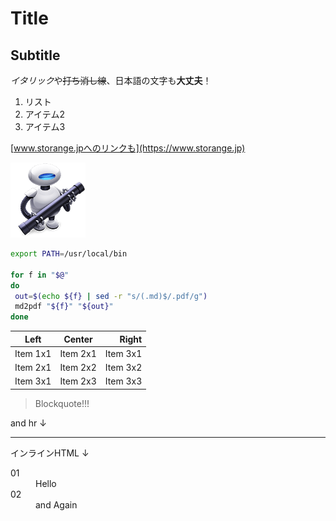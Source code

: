 # Title
## Subtitle
*イタリック*や~~打ち消し線~~、日本語の文字も**大丈夫**！

1. リスト
2. アイテム2
3. アイテム3

[www.storange.jpへのリンクも](https://www.storange.jp)

![Automator Icon](Automator.png "Automator Icon")

```bash
export PATH=/usr/local/bin

for f in "$@"
do
 out=$(echo ${f} | sed -r "s/(.md)$/.pdf/g")
 md2pdf "${f}" "${out}"
done
```

| Left     | Center   | Right    |
| -------- |:--------:| --------:|
| Item 1x1 | Item 2x1 | Item 3x1 |
| Item 2x1 | Item 2x2 | Item 3x2 |
| Item 3x1 | Item 2x3 | Item 3x3 |

> Blockquote!!!

and hr ↓

---

インラインHTML ↓

<dl>
  <dt>01</dt>
  <dd>Hello</dd>

  <dt>02</dt>
  <dd>and Again</dd>
</dl>
